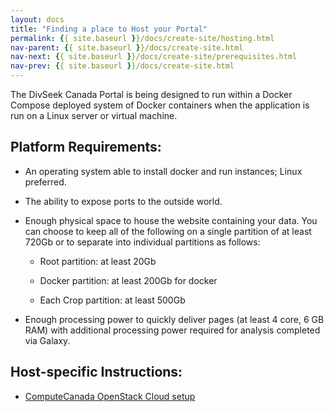 ```yaml
---
layout: docs
title: "Finding a place to Host your Portal"
permalink: {{ site.baseurl }}/docs/create-site/hosting.html
nav-parent: {{ site.baseurl }}/docs/create-site.html
nav-next: {{ site.baseurl }}/docs/create-site/prerequisites.html
nav-prev: {{ site.baseurl }}/docs/create-site.html
---
```


The DivSeek Canada Portal is being designed to run within a Docker Compose deployed system of Docker containers when the application is run on a Linux server or virtual machine.

## Platform Requirements:

 - An operating system able to install docker and run instances; Linux preferred.

 - The ability to expose ports to the outside world.

 - Enough physical space to house the website containing your data. You can choose to keep all of the following on a single partition of at least 720Gb or to separate into individual partitions as follows:

   - Root partition: at least 20Gb

   - Docker partition: at least 200Gb for docker

   - Each Crop partition: at least 500Gb

 - Enough processing power to quickly deliver pages (at least 4 core, 6 GB RAM) with additional processing power required for analysis completed via Galaxy.

## Host-specific Instructions:

 - [ComputeCanada OpenStack Cloud setup](compute-canada.html)
